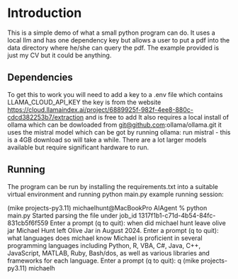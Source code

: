 # Introduction
This is a simple demo of what a small python program can do. It uses a local llm and has one dependency key but allows a user to put a pdf into the data directory where he/she can query the pdf. 
 The example provided is just my CV but it could be anything.

## Dependencies
To get this to work you will need to add a key to a .env file which contains LLAMA_CLOUD_API_KEY the key is from the website https://cloud.llamaindex.ai/project/6889925f-982f-4ee8-880c-cdcd382253b7/extraction and is free to add It also requires a local install of ollama which can be dowloaded from git@github.com:ollama/ollama.git it uses the mistral model which can be got by running ollama: run mistral - this is a 4GB download so will take a while. There are a lot larger models available but require significant hardware to run.

## Running 
The program can be run by installing the requirements.txt into a suitable virtual environment and running python main.py
example running session:

(mike projects-py3.11) michaelhunt@MacBookPro AIAgent % python main.py
Started parsing the file under job_id 1317f1b1-c71d-4b54-84fc-831cb5f6f559
Enter a prompt (q to quit): when did michael hunt leave olive jar
 Michael Hunt left Olive Jar in August 2024.
Enter a prompt (q to quit): what languages does michael know
 Michael is proficient in several programming languages including Python, R, VBA, C#, Java, C++, JavaScript, MATLAB, Ruby, Bash/dos, as well as various libraries and frameworks for each language.
Enter a prompt (q to quit): q
(mike projects-py3.11) michaelh
